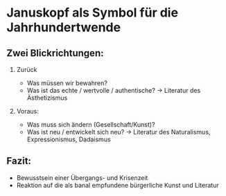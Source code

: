 Januskopf als Symbol für die Jahrhundertwende
=============================================

Zwei Blickrichtungen:
---------------------

1.  Zurück
    -   Was müssen wir bewahren?
    -   Was ist das echte / wertvolle / authentische? → Literatur des
        Ästhetizismus

1.  Voraus:
    -   Was muss sich ändern (Gesellschaft/Kunst)?
    -   Was ist neu / entwickelt sich neu? → Literatur des Naturalismus,
        Expressionismus, Dadaismus

Fazit:
------

-   Bewusstsein einer Übergangs- und Krisenzeit
-   Reaktion auf die als banal empfundene bürgerliche Kunst und
    Literatur

